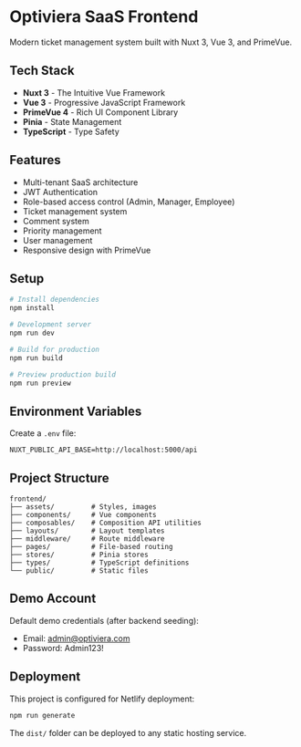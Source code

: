 # Optiviera SaaS Frontend

Modern ticket management system built with Nuxt 3, Vue 3, and PrimeVue.

## Tech Stack

- **Nuxt 3** - The Intuitive Vue Framework
- **Vue 3** - Progressive JavaScript Framework
- **PrimeVue 4** - Rich UI Component Library
- **Pinia** - State Management
- **TypeScript** - Type Safety

## Features

- Multi-tenant SaaS architecture
- JWT Authentication
- Role-based access control (Admin, Manager, Employee)
- Ticket management system
- Comment system
- Priority management
- User management
- Responsive design with PrimeVue

## Setup

```bash
# Install dependencies
npm install

# Development server
npm run dev

# Build for production
npm run build

# Preview production build
npm run preview
```

## Environment Variables

Create a `.env` file:

```env
NUXT_PUBLIC_API_BASE=http://localhost:5000/api
```

## Project Structure

```
frontend/
├── assets/         # Styles, images
├── components/     # Vue components
├── composables/    # Composition API utilities
├── layouts/        # Layout templates
├── middleware/     # Route middleware
├── pages/          # File-based routing
├── stores/         # Pinia stores
├── types/          # TypeScript definitions
└── public/         # Static files
```

## Demo Account

Default demo credentials (after backend seeding):
- Email: admin@optiviera.com
- Password: Admin123!

## Deployment

This project is configured for Netlify deployment:

```bash
npm run generate
```

The `dist/` folder can be deployed to any static hosting service.

